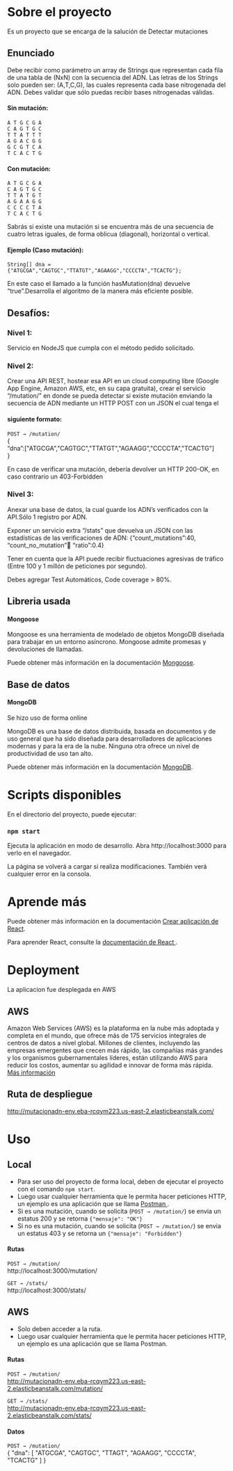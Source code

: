 # Sobre el proyecto

Es un proyecto que se encarga de la salución de Detectar mutaciones

## Enunciado
Debe recibir como parámetro un array de Strings que representan cada fila de una tabla de (NxN) con la secuencia del ADN. Las letras de los Strings solo pueden ser: (A,T,C,G), las
cuales representa cada base nitrogenada del ADN. Debes validar que sólo puedas recibir bases nitrogenadas válidas.

#### Sin mutación:

`A T G C G A`<br/>
`C A G T G C`<br/>
`T T A T T T`<br/>
`A G A C G G`<br/>
`G C G T C A`<br/>
`T C A C T G`<br/>

#### Con mutación:

`A T G C G A`<br/>
`C A G T G C`<br/>
`T T A T G T`<br/>
`A G A A G G`<br/>
`C C C C T A`<br/>
`T C A C T G`<br/>

 

Sabrás si existe una mutación si se encuentra más de una secuencia de cuatro letras iguales, de forma oblicua (diagonal), horizontal o vertical.

#### Ejemplo (Caso mutación):

`String[] dna = {"ATGCGA","CAGTGC","TTATGT","AGAAGG","CCCCTA","TCACTG"};`

En este caso el llamado a la función hasMutation(dna) devuelve “true”.Desarrolla el algoritmo de la manera más eficiente posible.

 

## Desafíos:
 
### Nivel 1:

Servicio en NodeJS que cumpla con el método pedido solicitado.

### Nivel 2:

Crear una API REST, hostear esa API en un cloud computing libre (Google App Engine, Amazon AWS, etc, en su capa gratuita), crear el servicio “/mutation/” en donde se pueda detectar si existe mutación enviando la secuencia de ADN mediante un HTTP POST con un JSON el cual tenga el

#### siguiente formato:


`POST → /mutation/`<br/>
{
<br/>
“dna”:["ATGCGA","CAGTGC","TTATGT","AGAAGG","CCCCTA","TCACTG"]
<br/>
}

En caso de verificar una mutación, debería devolver un HTTP 200-OK, en caso contrario un 403-Forbidden

### Nivel 3:

Anexar una base de datos, la cual guarde los ADN’s verificados con la API.Sólo 1 registro por ADN.

Exponer un servicio extra “/stats” que devuelva un JSON con las estadísticas de las verificaciones de ADN: {“count_mutations”:40, “count_no_mutation”:100: “ratio”:0.4}

Tener en cuenta que la API puede recibir fluctuaciones agresivas de tráfico (Entre 100 y 1
millón de peticiones por segundo).

Debes agregar Test Automáticos, Code coverage > 80%.

## Libreria usada

#### Mongoose

Mongoose es una herramienta de modelado de objetos MongoDB diseñada para trabajar en un entorno asíncrono. Mongoose admite promesas y devoluciones de llamadas.

Puede obtener más información en la documentación [Mongoose](https://www.npmjs.com/package/mongoose).

## Base de datos

#### MongoDB

Se hizo uso de forma online

MongoDB es una base de datos distribuida, basada en documentos y de uso general que ha sido diseñada para desarrolladores de aplicaciones modernas y para la era de la nube. Ninguna otra ofrece un nivel de productividad de uso tan alto. 

Puede obtener más información en la documentación [MongoDB](https://www.mongodb.com/es).


# Scripts disponibles
En el directorio del proyecto, puede ejecutar:

### `npm start`
Ejecuta la aplicación en modo de desarrollo.
Abra http://localhost:3000 para verlo en el navegador.

La página se volverá a cargar si realiza modificaciones.
También verá cualquier error en la consola.

# Aprende más
Puede obtener más información en la documentación [Crear aplicación de React](https://facebook.github.io/create-react-app/docs/getting-started).

Para aprender React, consulte la [documentación de React ](https://reactjs.org/).

#  Deployment

La aplicacion fue desplegada en AWS

## AWS
Amazon Web Services (AWS) es la plataforma en la nube más adoptada y completa en el mundo, que ofrece más de 175 servicios integrales de centros de datos a nivel global. Millones de clientes, incluyendo las empresas emergentes que crecen más rápido, las compañías más grandes y los organismos gubernamentales líderes, están utilizando AWS para reducir los costos, aumentar su agilidad e innovar de forma más rápida. [Más información ](https://aws.amazon.com/es/what-is-aws/)

## Ruta de despliegue

http://mutacionadn-env.eba-rcqym223.us-east-2.elasticbeanstalk.com/

# Uso

## Local

- Para ser uso del proyecto de forma local, deben de ejecutar el proyecto con el comando `npm start`.
- Luego usar cualquier herramienta que le permita hacer peticiones HTTP, un ejemplo es una aplicación que se llama  [Postman ](https://www.postman.com/).
- Si es una mutación, cuando se solicita (`POST → /mutation/`)  se envia un estatus 200 y se retorna 
`{"mensaje": "OK"}`
- Si no es una mutación, cuando se solicita (`POST → /mutation/`) se envia un estatus 403  y se retorna un 
`{"mensaje": "Forbidden"}`

#### Rutas

`POST → /mutation/`<br/>
http://localhost:3000/mutation/

`GET → /stats/`<br/>
http://localhost:3000/stats/

## AWS

- Solo deben acceder a la ruta.
- Luego usar cualquier herramienta que le permita hacer peticiones HTTP, un ejemplo es una aplicación que se llama Postman.


#### Rutas

`POST → /mutation/`<br/>
http://mutacionadn-env.eba-rcqym223.us-east-2.elasticbeanstalk.com/mutation/

`GET → /stats/`<br/>
http://mutacionadn-env.eba-rcqym223.us-east-2.elasticbeanstalk.com/stats/

#### Datos  
`POST → /mutation/`<br/>
{
    "dna": [
        "ATGCGA",
        "CAGTGC",
        "TTAGT",
        "AGAAGG",
        "CCCCTA",
        "TCACTG"
    ]
}


